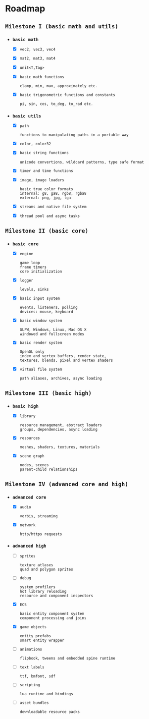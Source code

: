 # Roadmap

## `Milestone I (basic math and utils)`

- ### `basic math`

  - [x] `vec2, vec3, vec4`

  - [x] `mat2, mat3, mat4`

  - [x] `unit<T,Tag>`

  - [x] `basic math functions`
    ```
    clamp, min, max, approximately etc.
    ```

  - [x] `basic trigonometric functions and constants`
    ```
    pi, sin, cos, to_deg, to_rad etc.
    ```

- ### `basic utils`

  - [x] `path`
    ```
    functions to manipulating paths in a portable way
    ```

  - [x] `color, color32`

  - [x] `basic string functions`
    ```
    unicode convertions, wildcard patterns, type safe format
    ```

  - [x] `timer and time functions`

  - [x] `image, image loaders`
    ```
    basic true color formats
    internal: g8, ga8, rgb8, rgba8
    external: png, jpg, tga
    ```

  - [x] `streams and native file system`

  - [x] `thread pool and async tasks`

## `Milestone II (basic core)`

- ### `basic core`

  - [x] `engine`
    ```
    game loop
    frame timers
    core initialization
    ```

  - [x] `logger`
    ```
    levels, sinks
    ```

  - [x] `basic input system`
    ```
    events, listeners, polling
    devices: mouse, keyboard
    ```

  - [x] `basic window system`
    ```
    GLFW, Windows, Linux, Mac OS X
    windowed and fullscreen modes
    ```

  - [x] `basic render system`
    ```
    OpenGL only
    index and vertex buffers, render state,
    textures, blends, pixel and vertex shaders
    ```

  - [x] `virtual file system`
    ```
    path aliases, archives, async loading
    ```

## `Milestone III (basic high)`

- ### `basic high`

  - [x] `library`
    ```
    resource management, abstract loaders
    groups, dependencies, async loading
    ```

  - [x] `resources`
    ```
    meshes, shaders, textures, materials
    ```

  - [x] `scene graph`
    ```
    nodes, scenes
    parent-child relationships
    ```

## `Milestone IV (advanced core and high)`

- ### `advanced core`

  - [x] `audio`
    ```
    vorbis, streaming
    ```

  - [x] `network`
    ```
    http/https requests
    ```

- ### `advanced high`

  - [ ] `sprites`
    ```
    texture atlases
    quad and polygon sprites
    ```

  - [ ] `debug`
    ```
    system profilers
    hot library reloading
    resource and component inspectors
    ```

  - [x] `ECS`
    ```
    basic entity component system
    component processing and joins
    ```

  - [x] `game objects`
    ```
    entity prefabs
    smart entity wrapper
    ```

  - [ ] `animations`
    ```
    flipbook, tweens and embedded spine runtime
    ```

  - [ ] `text labels`
    ```
    ttf, bmfont, sdf
    ```

  - [ ] `scripting`
    ```
    lua runtime and bindings
    ```

  - [ ] `asset bundles`
    ```
    downloadable resource packs
    ```
